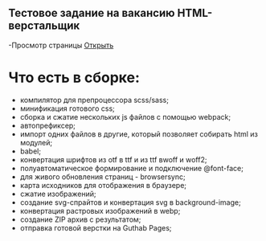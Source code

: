 ## Тестовое задание на вакансию HTML-верстальщик

-Просмотр страницы [Открыть](https://alexeysavkin92.github.io/test-task23/)

# Что есть в сборке:

- компилятор для препроцессора scss/sass;
- минификация готового css;
- сборка и сжатие нескольких js файлов с помощью webpack;
- автопрефиксер;
- импорт одних файлов в другие, который позволяет собирать html из модулей;
- babel;
- конвертация шрифтов из otf в ttf и из ttf вwoff и woff2;
- полуавтоматическое формирование и подключение @font-face;
- для живого обновления страниц - browsersync;
- карта исходников для отображения в браузере;
- сжатие изображений;
- создание svg-спрайтов и конвертация svg в background-image;
- конвертация растровых изображений в webp;
- создание ZIP архив с результатом;
- отправка готовой верстки на Guthab Pages;
